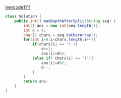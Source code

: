 [leetcode1111](https://leetcode-cn.com/problems/maximum-nesting-depth-of-two-valid-parentheses-strings/)

```java
class Solution {
    public int[] maxDepthAfterSplit(String seq) {
        int[] ans = new int[seq.length()];
        int d = 0;
        char[] chars = seq.toCharArray();
        for(int i=0;i<chars.length;i++){
            if(chars[i] == '('){
                d+=1;
                ans[i]=d%2;
            }else if( chars[i] == ')'){
                ans[i]=d%2;
                d--;
            }
        }
        return ans;
    }
}
```


